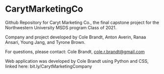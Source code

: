 # CarytMarketingCo
Github Repository for Caryt Marketing Co., the final capstone project for the Northwestern University MSDS program Class of 2021.

Company and project developed by Cole Brandt, Anton Averin, Ranaa Ansari, Young Jang, and Tyrone Brown.


For questions, please contact: Cole Brandt, cole.r.brandt@gmail.com


Web application was developed by Cole Brandt using Python and CSS, linked here: bit.ly/CarytMarketingCompany
